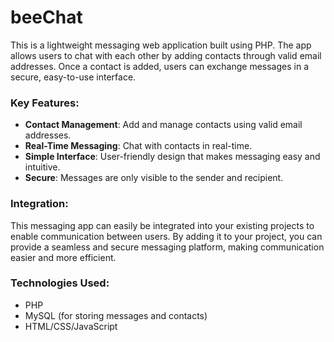 # beeChat
This is a lightweight messaging web application built using PHP. The app allows users to chat with each other by adding contacts through valid email addresses. Once a contact is added, users can exchange messages in a secure, easy-to-use interface.

### Key Features:
- **Contact Management**: Add and manage contacts using valid email addresses.
- **Real-Time Messaging**: Chat with contacts in real-time.
- **Simple Interface**: User-friendly design that makes messaging easy and intuitive.
- **Secure**: Messages are only visible to the sender and recipient.

### Integration:
This messaging app can easily be integrated into your existing projects to enable communication between users. By adding it to your project, you can provide a seamless and secure messaging platform, making communication easier and more efficient.

### Technologies Used:
- PHP
- MySQL (for storing messages and contacts)
- HTML/CSS/JavaScript
